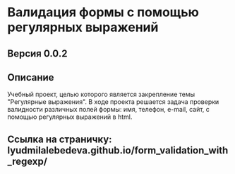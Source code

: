 # Валидация формы с помощью регулярных выражений
## Версия 0.0.2
##  Описание
Учебный проект, целью которого является закрепление темы "Регулярные выражения". В ходе проекта решается задача проверки валидности различных полей формы: имя, телефон, e-mail, сайт, с помощью регулярных выражений в html.
## Ссылка на страничку: lyudmilalebedeva.github.io/form_validation_with_regexp/
